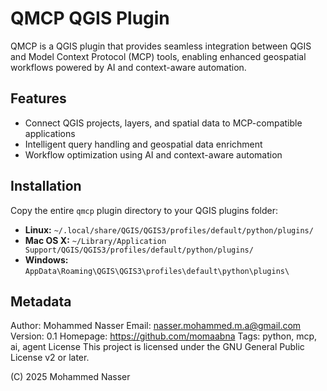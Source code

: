 # QMCP QGIS Plugin

QMCP is a QGIS plugin that provides seamless integration between QGIS and Model Context Protocol (MCP) tools, enabling enhanced geospatial workflows powered by AI and context-aware automation.

## Features

- Connect QGIS projects, layers, and spatial data to MCP-compatible applications
- Intelligent query handling and geospatial data enrichment
- Workflow optimization using AI and context-aware automation

## Installation

Copy the entire `qmcp` plugin directory to your QGIS plugins folder:
   - **Linux:** `~/.local/share/QGIS/QGIS3/profiles/default/python/plugins/`
   - **Mac OS X:** `~/Library/Application Support/QGIS/QGIS3/profiles/default/python/plugins/`
   - **Windows:** `AppData\Roaming\QGIS\QGIS3\profiles\default\python\plugins\`



## Metadata
Author: Mohammed Nasser
Email: nasser.mohammed.m.a@gmail.com
Version: 0.1
Homepage: https://github.com/momaabna
Tags: python, mcp, ai, agent
License
This project is licensed under the GNU General Public License v2 or later.

(C) 2025 Mohammed Nasser